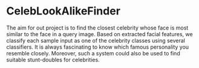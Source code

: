 # CelebLookAlikeFinder
The aim for out project is to find the closest celebrity whose face is most similar to the face in a query image. Based on extracted facial features, we classify each sample input as one of the celebrity classes using several classifiers. It is always fascinating to know which famous personality you resemble closely. Moreover, such a system could also be used to find suitable stunt-doubles for celebrities.

